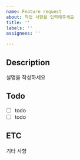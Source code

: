 ```yaml
---
name: Feature request
about: 작업 사항을 입력해주세요
title: ''
labels: ''
assignees: ''

---
```


## Description
설명을 작성하세요

## Todo
- [ ] todo
- [ ] todo

## ETC 
기타 사항
